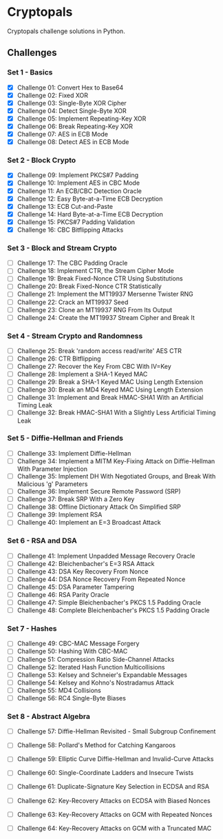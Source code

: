 # Cryptopals
Cryptopals challenge solutions in Python.

## Challenges

### Set 1 - Basics

 - [X] Challenge 01: Convert Hex to Base64
 - [X] Challenge 02: Fixed XOR 
 - [X] Challenge 03: Single-Byte XOR Cipher
 - [X] Challenge 04: Detect Single-Byte XOR
 - [X] Challenge 05: Implement Repeating-Key XOR
 - [X] Challenge 06: Break Repeating-Key XOR
 - [X] Challenge 07: AES in ECB Mode
 - [X] Challenge 08: Detect AES in ECB Mode

### Set 2 - Block Crypto

 - [X] Challenge 09: Implement PKCS#7 Padding
 - [X] Challenge 10: Implement AES in CBC Mode
 - [X] Challenge 11: An ECB/CBC Detection Oracle
 - [X] Challenge 12: Easy Byte-at-a-Time ECB Decryption
 - [X] Challenge 13: ECB Cut-and-Paste
 - [X] Challenge 14: Hard Byte-at-a-Time ECB Decryption
 - [X] Challenge 15: PKCS#7 Padding Validation
 - [X] Challenge 16: CBC Bitflipping Attacks

### Set 3 - Block and Stream Crypto

 - [ ] Challenge 17: The CBC Padding Oracle
 - [ ] Challenge 18: Implement CTR, the Stream Cipher Mode
 - [ ] Challenge 19: Break Fixed-Nonce CTR Using Substitutions 
 - [ ] Challenge 20: Break Fixed-Nonce CTR Statistically
 - [ ] Challenge 21: Implement the MT19937 Mersenne Twister RNG
 - [ ] Challenge 22: Crack an MT19937 Seed
 - [ ] Challenge 23: Clone an MT19937 RNG From Its Output
 - [ ] Challenge 24: Create the MT19937 Stream Cipher and Break It

### Set 4 - Stream Crypto and Randomness

 - [ ] Challenge 25: Break 'random access read/write' AES CTR
 - [ ] Challenge 26: CTR Bitflipping
 - [ ] Challenge 27: Recover the Key From CBC With IV=Key
 - [ ] Challenge 28: Implement a SHA-1 Keyed MAC
 - [ ] Challenge 29: Break a SHA-1 Keyed MAC Using Length Extension
 - [ ] Challenge 30: Break an MD4 Keyed MAC Using Length Extension
 - [ ] Challenge 31: Implement and Break HMAC-SHA1 With an Artificial Timing Leak
 - [ ] Challenge 32: Break HMAC-SHA1 With a Slightly Less Artificial Timing Leak

### Set 5 - Diffie-Hellman and Friends

 - [ ] Challenge 33: Implement Diffie-Hellman
 - [ ] Challenge 34: Implement a MITM Key-Fixing Attack on Diffie-Hellman With Parameter Injection
 - [ ] Challenge 35: Implement DH With Negotiated Groups, and Break With Malicious 'g' Parameters
 - [ ] Challenge 36: Implement Secure Remote Password (SRP)
 - [ ] Challenge 37: Break SRP With a Zero Key
 - [ ] Challenge 38: Offline Dictionary Attack On Simplified SRP
 - [ ] Challenge 39: Implement RSA
 - [ ] Challenge 40: Implement an E=3 Broadcast Attack

### Set 6 - RSA and DSA

 - [ ] Challenge 41: Implement Unpadded Message Recovery Oracle
 - [ ] Challenge 42: Bleichenbacher's E=3 RSA Attack
 - [ ] Challenge 43: DSA Key Recovery From Nonce
 - [ ] Challenge 44: DSA Nonce Recovery From Repeated Nonce
 - [ ] Challenge 45: DSA Parameter Tampering
 - [ ] Challenge 46: RSA Parity Oracle
 - [ ] Challenge 47: Simple Bleichenbacher's PKCS 1.5 Padding Oracle
 - [ ] Challenge 48: Complete Bleichenbacher's PKCS 1.5 Padding Oracle

### Set 7 - Hashes

 - [ ] Challenge 49: CBC-MAC Message Forgery
 - [ ] Challenge 50: Hashing With CBC-MAC
 - [ ] Challenge 51: Compression Ratio Side-Channel Attacks
 - [ ] Challenge 52: Iterated Hash Function Multicollisions
 - [ ] Challenge 53: Kelsey and Schneier's Expandable Messages
 - [ ] Challenge 54: Kelsey and Kohno's Nostradamus Attack
 - [ ] Challenge 55: MD4 Collisions
 - [ ] Challenge 56: RC4 Single-Byte Biases

### Set 8 - Abstract Algebra

 - [ ] Challenge 57: Diffie-Hellman Revisited - Small Subgroup Confinement
 - [ ] Challenge 58: Pollard's Method for Catching Kangaroos
 - [ ] Challenge 59: Elliptic Curve Diffie-Hellman and Invalid-Curve Attacks
 - [ ] Challenge 60: Single-Coordinate Ladders and Insecure Twists
 - [ ] Challenge 61: Duplicate-Signature Key Selection in ECDSA and RSA
 - [ ] Challenge 62: Key-Recovery Attacks on ECDSA with Biased Nonces
 - [ ] Challenge 63: Key-Recovery Attacks on GCM with Repeated Nonces
 - [ ] Challenge 64: Key-Recovery Attacks on GCM with a Truncated MAC


